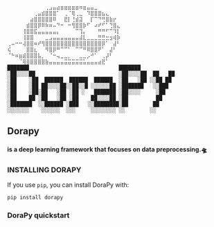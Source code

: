 ```
⠀⠀⠀⠀⠀⠀⠀⠀⠀⠀⢀⣠⣤⣴⣶⣶⣶⣶⣶⠶⣶⣤⣤⣀⠀⠀⠀⠀   
⠀⠀⠀⠀⠀⠀⠀⢀⣤⣾⣿⣿⣿⠁⠀⢀⠈⢿⢀⣀⠀⠹⣿⣿⣿⣦⣄⠀⠀  
⠀⠀⠀⠀⠀⠀⣴⣿⣿⣿⣿⣿⠿⠀⠀⣟⡇⢘⣾⣽⠀⠀⡏⠉⠙⢛⣿⣷⡖⠀ 
⠀⠀⠀⠀⠀⣾⣿⣿⡿⠿⠷⠶⠤⠙⠒⠀⠒⢻⣿⣿⡷⠋⠀⠴⠞⠋⠁⢙⣿⣄ 
⠀⠀⠀⠀⢸⣿⣿⣯⣤⣤⣤⣤⣤⡄⠀⠀⠀⠀⠉⢹⡄⠀⠀⠀⠛⠛⠋⠉⠹⡇ 
⠀⠀⠀⠀⢸⣿⣿⠀⠀⠀⣀⣠⣤⣤⣤⣤⣤⣤⣤⣼⣇⣀⣀⣀⣛⣛⣒⣲⢾⡷ 
⢀⠤⠒⠒⢼⣿⣿⠶⠞⢻⣿⣿⣿⣿⣿⣿⣿⣿⣿⣿⣿⣿⣿⣿⣿⡿⠁⠀⣼⠃ 
⢮⠀⠀⠀⠀⣿⣿⣆⠀⠀⠻⣿⡿⠛⠉⠉⠁⠀⠉⠉⠛⠿⣿⣿⠟⠁⠀⣼⠃⠀ 
⠈⠓⠶⣶⣾⣿⣿⣿⣧⡀⠀⠈⠒⢤⣀⣀⡀⠀⠀⣀⣀⡠⠚⠁⠀⢀⡼⠃⠀  
⠀⠀⠀⠈⢿⣿⣿⣿⣿⣿⣷⣤⣤⣤⣤⣭⣭⣭⣭⣭⣥⣤⣤⣤⣴⣟⠁    
███████                             ███████          
░██░░░░██                           ░██░░░░██  ██   ██
░██    ░██  ██████  ██████  ██████  ░██   ░██ ░░██ ██ 
░██    ░██ ██░░░░██░░██░░█ ░░░░░░██ ░███████   ░░███  
░██    ░██░██   ░██ ░██ ░   ███████ ░██░░░░     ░██   
░██    ██ ░██   ░██ ░██    ██░░░░██ ░██         ██    
░███████  ░░██████ ░███   ░░████████░██        ██     
░░░░░░░    ░░░░░░  ░░░     ░░░░░░░░ ░░        ░░      
```

## **Dorapy** 

#### is a deep learning framework that focuses on data preprocessing.🛸



### INSTALLING DORAPY

If you use `pip`, you can install DoraPy with:

```bash
pip install dorapy
```



### DoraPy quickstart

